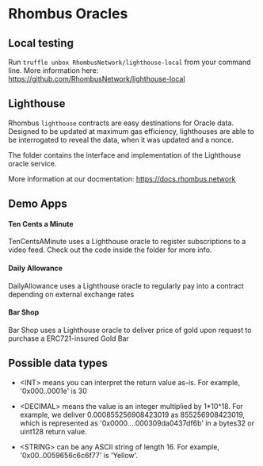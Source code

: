 # Rhombus Oracles
  
## Local testing

Run `truffle unbox RhombusNetwork/lighthouse-local` from your command line. More information here: https://github.com/RhombusNetwork/lighthouse-local

## Lighthouse
Rhombus `lighthouse` contracts are easy destinations for Oracle data. Designed to be updated at maximum gas efficiency, lighthouses are able to be interrogated to reveal the data, when it was updated and a nonce.

The folder contains the interface and implementation of the Lighthouse oracle
service.

More information at our docmentation: https://docs.rhombus.network

## Demo Apps

#### Ten Cents a Minute
TenCentsAMinute uses a Lighthouse oracle to register subscriptions to a video
feed. Check out the code inside the folder for more info.

#### Daily Allowance
DailyAllowance uses a Lighthouse oracle to regularly pay into a contract
depending on external exchange rates

#### Bar Shop
Bar Shop uses a Lighthouse oracle to deliver price of gold upon
request to purchase a ERC721-insured Gold Bar

## Possible data types

- \<INT> means you can interpret the return value as-is. For example, '0x000..0001e' is 30

- \<DECIMAL> means the value is an integer multiplied by 1*10^18. For example, we deliver 0.000855256908423019 as 855256908423019, which is represented as '0x0000....000309da0437df6b' in a bytes32 or uint128 return value.

- \<STRING> can be any ASCII string of length 16. For example, '0x00..0059656c6c6f77' is 'Yellow'.
